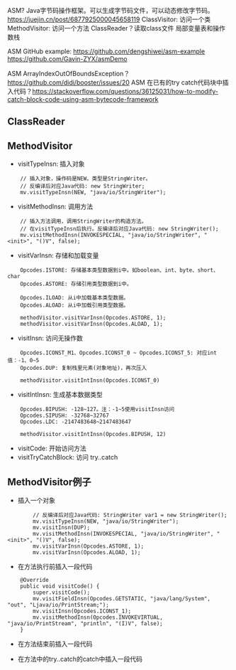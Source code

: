 
ASM? Java字节码操作框架。可以生成字节码文件，可以动态修改字节码。 https://juejin.cn/post/6877925000045658119
ClassVisitor: 访问一个类
MethodVisitor: 访问一个方法
ClassReader？读取class文件
局部变量表和操作数栈



ASM GitHub example:
https://github.com/dengshiwei/asm-example
https://github.com/Gavin-ZYX/asmDemo

ASM ArrayIndexOutOfBoundsException？https://github.com/didi/booster/issues/20
ASM 在已有的try catch代码块中插入代码？https://stackoverflow.com/questions/36125031/how-to-modify-catch-block-code-using-asm-bytecode-framework


## ClassReader


## MethodVisitor
- visitTypeInsn: 插入对象
```
    // 插入对象，操作码是NEW，类型是StringWriter。
    // 反编译后对应Java代码: new StringWriter;
    mv.visitTypeInsn(NEW, "java/io/StringWriter"); 
```

- visitMethodInsn: 调用方法
```
    // 插入方法调用，调用StringWriter的构造方法。
    // 在visitTypeInsn后执行。反编译后对应Java代码: new StringWriter();
    mv.visitMethodInsn(INVOKESPECIAL, "java/io/StringWriter", "<init>", "()V", false); 
```

- visitVarInsn: 存储和加载变量
```
    Opcodes.ISTORE: 存储基本类型数据到i中。如boolean、int、byte、short、char
    Opcodes.ASTORE: 存储引用类型数据到i中。
    
    Opcodes.ILOAD: 从i中加载基本类型数据。
    Opcodes.ALOAD: 从i中加载引用类型数据。
    
    methodVisitor.visitVarInsn(Opcodes.ASTORE, 1);
    methodVisitor.visitVarInsn(Opcodes.ALOAD, 1);
```







- visitInsn: 访问无操作数
```
    Opcodes.ICONST_M1、Opcodes.ICONST_0 ~ Opcodes.ICONST_5: 对应int值：-1、0~5
    Opcodes.DUP: 复制栈里元素(对象地址)，再次压入
    
    methodVisitor.visitIntInsn(Opcodes.ICONST_0)
```

- visitIntInsn: 生成基本数据类型
```
    Opcodes.BIPUSH: -128~127。注：-1~5使用visitInsn访问
    Opcodes.SIPUSH: -32768~32767
    Opcodes.LDC: -2147483648~2147483647
    
    methodVisitor.visitIntInsn(Opcodes.BIPUSH, 12)
```





- visitCode: 开始访问方法
- visitTryCatchBlock: 访问 try..catch 


## MethodVisitor例子
- 插入一个对象
```
        // 反编译后对应Java代码: StringWriter var1 = new StringWriter();
        mv.visitTypeInsn(NEW, "java/io/StringWriter");
        mv.visitInsn(DUP);
        mv.visitMethodInsn(INVOKESPECIAL, "java/io/StringWriter", "<init>", "()V", false);
        mv.visitVarInsn(Opcodes.ASTORE, 1);
        mv.visitVarInsn(Opcodes.ALOAD, 1);
```


- 在方法执行前插入一段代码
```
    @Override
    public void visitCode() {
        super.visitCode();
        mv.visitFieldInsn(Opcodes.GETSTATIC, "java/lang/System", "out", "Ljava/io/PrintStream;");
        mv.visitInsn(Opcodes.ICONST_1);
        mv.visitMethodInsn(Opcodes.INVOKEVIRTUAL, "java/io/PrintStream", "println", "(I)V", false);
    }
```

- 在方法结束前插入一段代码


- 在方法中的try..catch的catch中插入一段代码